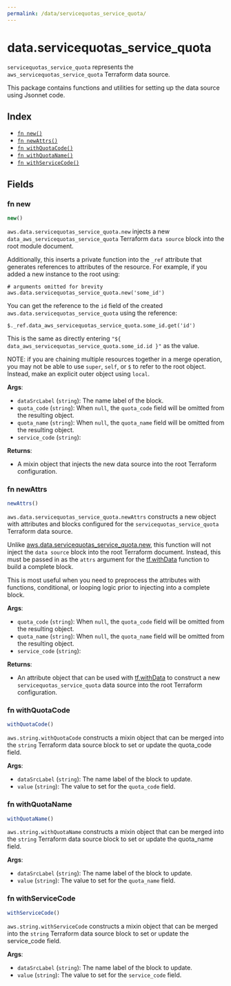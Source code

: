 ```yaml
---
permalink: /data/servicequotas_service_quota/
---
```


# data.servicequotas_service_quota

`servicequotas_service_quota` represents the `aws_servicequotas_service_quota` Terraform data source.



This package contains functions and utilities for setting up the data source using Jsonnet code.


## Index

* [`fn new()`](#fn-new)
* [`fn newAttrs()`](#fn-newattrs)
* [`fn withQuotaCode()`](#fn-withquotacode)
* [`fn withQuotaName()`](#fn-withquotaname)
* [`fn withServiceCode()`](#fn-withservicecode)

## Fields

### fn new

```ts
new()
```


`aws.data.servicequotas_service_quota.new` injects a new `data_aws_servicequotas_service_quota` Terraform `data source`
block into the root module document.

Additionally, this inserts a private function into the `_ref` attribute that generates references to attributes of the
resource. For example, if you added a new instance to the root using:

    # arguments omitted for brevity
    aws.data.servicequotas_service_quota.new('some_id')

You can get the reference to the `id` field of the created `aws.data.servicequotas_service_quota` using the reference:

    $._ref.data_aws_servicequotas_service_quota.some_id.get('id')

This is the same as directly entering `"${ data_aws_servicequotas_service_quota.some_id.id }"` as the value.

NOTE: if you are chaining multiple resources together in a merge operation, you may not be able to use `super`, `self`,
or `$` to refer to the root object. Instead, make an explicit outer object using `local`.

**Args**:
  - `dataSrcLabel` (`string`): The name label of the block.
  - `quota_code` (`string`):  When `null`, the `quota_code` field will be omitted from the resulting object.
  - `quota_name` (`string`):  When `null`, the `quota_name` field will be omitted from the resulting object.
  - `service_code` (`string`): 

**Returns**:
- A mixin object that injects the new data source into the root Terraform configuration.


### fn newAttrs

```ts
newAttrs()
```


`aws.data.servicequotas_service_quota.newAttrs` constructs a new object with attributes and blocks configured for the `servicequotas_service_quota`
Terraform data source.

Unlike [aws.data.servicequotas_service_quota.new](#fn-servicequotas_service_quotanew), this function will not inject the `data source`
block into the root Terraform document. Instead, this must be passed in as the `attrs` argument for the
[tf.withData](https://github.com/tf-libsonnet/core/tree/main/docs#fn-withdata) function to build a complete block.

This is most useful when you need to preprocess the attributes with functions, conditional, or looping logic prior to
injecting into a complete block.

**Args**:
  - `quota_code` (`string`):  When `null`, the `quota_code` field will be omitted from the resulting object.
  - `quota_name` (`string`):  When `null`, the `quota_name` field will be omitted from the resulting object.
  - `service_code` (`string`): 

**Returns**:
  - An attribute object that can be used with [tf.withData](https://github.com/tf-libsonnet/core/tree/main/docs#fn-withdata) to construct a new `servicequotas_service_quota` data source into the root Terraform configuration.


### fn withQuotaCode

```ts
withQuotaCode()
```

`aws.string.withQuotaCode` constructs a mixin object that can be merged into the `string`
Terraform data source block to set or update the quota_code field.



**Args**:
  - `dataSrcLabel` (`string`): The name label of the block to update.
  - `value` (`string`): The value to set for the `quota_code` field.


### fn withQuotaName

```ts
withQuotaName()
```

`aws.string.withQuotaName` constructs a mixin object that can be merged into the `string`
Terraform data source block to set or update the quota_name field.



**Args**:
  - `dataSrcLabel` (`string`): The name label of the block to update.
  - `value` (`string`): The value to set for the `quota_name` field.


### fn withServiceCode

```ts
withServiceCode()
```

`aws.string.withServiceCode` constructs a mixin object that can be merged into the `string`
Terraform data source block to set or update the service_code field.



**Args**:
  - `dataSrcLabel` (`string`): The name label of the block to update.
  - `value` (`string`): The value to set for the `service_code` field.

